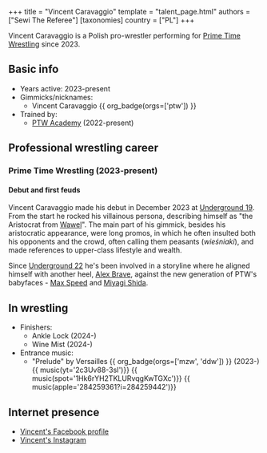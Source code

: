 +++
title = "Vincent Caravaggio"
template = "talent_page.html"
authors = ["Sewi The Referee"]
[taxonomies]
country = ["PL"]
+++

Vincent Caravaggio is a Polish pro-wrestler performing for [Prime Time Wrestling](@/o/ptw.md) since 2023.

## Basic info

* Years active: 2023-present
* Gimmicks/nicknames:
  - Vincent Caravaggio {{ org_badge(orgs=['ptw']) }}
* Trained by:
  - [PTW Academy](@/o/ptw-academy.md) (2022-present)

## Professional wrestling career

### Prime Time Wrestling (2023-present)

#### Debut and first feuds

Vincent Caravaggio made his debut in December 2023 at [Underground 19](@/e/ptw/2023-12-09-ptw-underground-19.md). From the start he rocked his villainous persona, describing himself as "the Aristocrat from [Wawel][wiki-wawel]". The main part of his gimmick, besides his aristocratic appearance, were long promos, in which he often insulted both his opponents and the crowd, often calling them peasants (_wieśniaki_), and made references to upper-class lifestyle and wealth.

Since [Underground 22](@/e/ptw/2024-08-25-ptw-underground-22.md) he's been involved in a storyline where he aligned himself with another heel, [Alex Brave](@/w/alex-brave.md), against the new generation of PTW's babyfaces - [Max Speed](@/w/max-speed.md) and [Miyagi Shida](@/w/miyagi-shida.md).

## In wrestling

* Finishers:
  - Ankle Lock (2024-)
  - Wine Mist (2024-)
* Entrance music:
  - "Prelude" by Versailles
 {{ org_badge(orgs=['mzw', 'ddw']) }} (2023-) <br>
 {{ music(yt='2c3Uv88-3sI')}}
 {{ music(spot='1Hk6rYH2TKLURvqgKwTGXc')}}
 {{ music(apple='284259361?i=284259442')}}

## Internet presence

* [Vincent's Facebook profile](https://www.facebook.com/vincent.caravaggio)
* [Vincent's Instagram](https://www.instagram.com/vincentcaravaggio/)

[wiki-wawel]: https://en.wikipedia.org/wiki/Wawel_Castle
